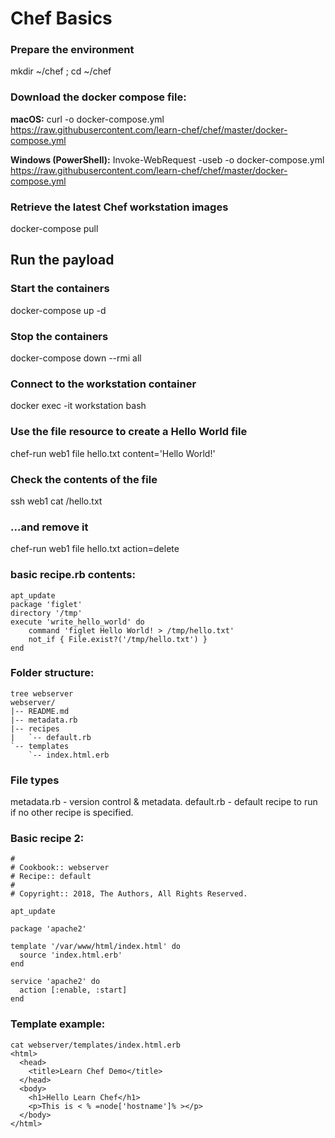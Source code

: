 
Chef Basics
===========

### Prepare the environment

mkdir ~/chef ; cd ~/chef

### Download the docker compose file:

**macOS:**
curl -o docker-compose.yml https://raw.githubusercontent.com/learn-chef/chef/master/docker-compose.yml

**Windows (PowerShell):**
Invoke-WebRequest -useb -o docker-compose.yml https://raw.githubusercontent.com/learn-chef/chef/master/docker-compose.yml

### Retrieve the latest Chef workstation images
docker-compose pull

## Run the payload

### Start the containers
docker-compose up -d

### Stop the containers
docker-compose down --rmi all

### Connect to the workstation container
docker exec -it workstation bash

### Use the file resource to create a Hello World file
chef-run web1 file hello.txt content='Hello World!'

### Check the contents of the file
ssh web1 cat /hello.txt

### ...and remove it
chef-run web1 file hello.txt action=delete

###  basic recipe.rb contents:
```
apt_update
package 'figlet'
directory '/tmp'
execute 'write_hello_world' do
    command 'figlet Hello World! > /tmp/hello.txt'
    not_if { File.exist?('/tmp/hello.txt') }
end
```

### Folder structure:
```
tree webserver
webserver/
|-- README.md
|-- metadata.rb
|-- recipes
|   `-- default.rb
`-- templates
    `-- index.html.erb
```

### File types
metadata.rb - version control & metadata.
default.rb - default recipe to run if no other recipe is specified.

### Basic recipe 2:
```
#
# Cookbook:: webserver
# Recipe:: default
#
# Copyright:: 2018, The Authors, All Rights Reserved.
  
apt_update

package 'apache2'

template '/var/www/html/index.html' do
  source 'index.html.erb'
end

service 'apache2' do
  action [:enable, :start]
end
```
### Template example:
```
cat webserver/templates/index.html.erb
<html>
  <head>
    <title>Learn Chef Demo</title>
  </head>
  <body>
    <h1>Hello Learn Chef</h1>
    <p>This is < % =node['hostname']% ></p>
  </body>
</html>
```

